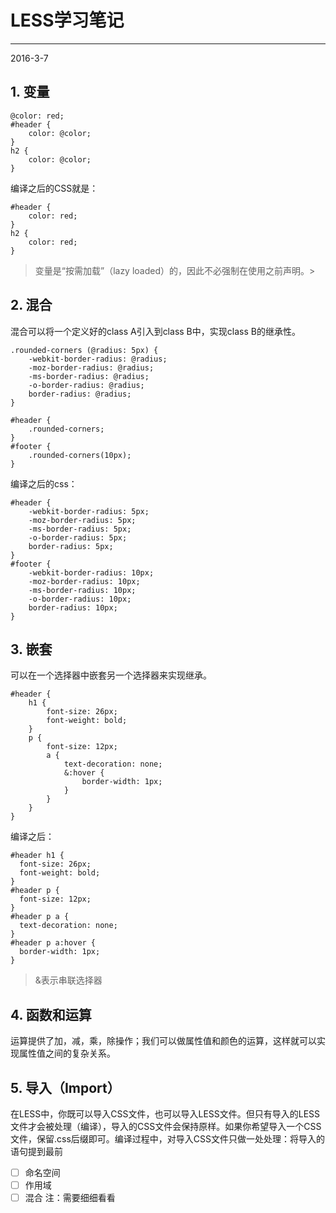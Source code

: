 # LESS学习笔记
------
2016-3-7
## 1. 变量
```
@color: red;
#header {
    color: @color;
}
h2 {
    color: @color;
}
```
编译之后的CSS就是：
```
#header {
    color: red;
}
h2 {
    color: red;
}
```
> 变量是“按需加载”（lazy loaded）的，因此不必强制在使用之前声明。> 

## 2. 混合
混合可以将一个定义好的class A引入到class B中，实现class B的继承性。
```
.rounded-corners (@radius: 5px) {
    -webkit-border-radius: @radius;
    -moz-border-radius: @radius;
    -ms-border-radius: @radius;
    -o-border-radius: @radius;
    border-radius: @radius;
}

#header {
    .rounded-corners;
}
#footer {
    .rounded-corners(10px);
}
```
编译之后的css：
```
#header {
    -webkit-border-radius: 5px;
    -moz-border-radius: 5px;
    -ms-border-radius: 5px;
    -o-border-radius: 5px;
    border-radius: 5px;
}
#footer {
    -webkit-border-radius: 10px;
    -moz-border-radius: 10px;
    -ms-border-radius: 10px;
    -o-border-radius: 10px;
    border-radius: 10px;
}
```

## 3. 嵌套
可以在一个选择器中嵌套另一个选择器来实现继承。
```
#header {
    h1 {
        font-size: 26px;
        font-weight: bold;
    }
    p {
        font-size: 12px;
        a {
            text-decoration: none;
            &:hover {
                border-width: 1px;
            }
        }
    }
}
```
编译之后：
```
#header h1 {
  font-size: 26px;
  font-weight: bold;
}
#header p {
  font-size: 12px;
}
#header p a {
  text-decoration: none;
}
#header p a:hover {
  border-width: 1px;
}
```

> &表示串联选择器

## 4. 函数和运算
运算提供了加，减，乘，除操作；我们可以做属性值和颜色的运算，这样就可以实现属性值之间的复杂关系。

## 5. 导入（Import）
在LESS中，你既可以导入CSS文件，也可以导入LESS文件。但只有导入的LESS文件才会被处理（编译），导入的CSS文件会保持原样。如果你希望导入一个CSS文件，保留.css后缀即可。编译过程中，对导入CSS文件只做一处处理：将导入的语句提到最前

- [ ] 命名空间
- [ ] 作用域
- [ ] 混合   注：需要细细看看
